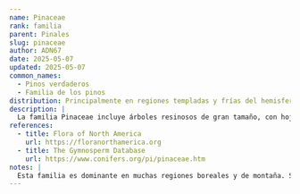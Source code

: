 ```yaml
---
name: Pinaceae
rank: familia
parent: Pinales
slug: pinaceae
author: ADN67
date: 2025-05-07
updated: 2025-05-07
common_names:
  - Pinos verdaderos
  - Familia de los pinos
distribution: Principalmente en regiones templadas y frías del hemisferio norte.
description: |
  La familia Pinaceae incluye árboles resinosos de gran tamaño, con hojas aciculares y conos leñosos. Es la familia más extensa dentro de las coníferas, muy abundante en el hemisferio norte.
references:
  - title: Flora of North America
    url: https://floranorthamerica.org
  - title: The Gymnosperm Database
    url: https://www.conifers.org/pi/pinaceae.htm
notes: |
  Esta familia es dominante en muchas regiones boreales y de montaña. Su clasificación puede variar en algunos sistemas filogenéticos. Su diversidad incluye géneros como Pinus, Abies, Picea, entre otros.
---
```

